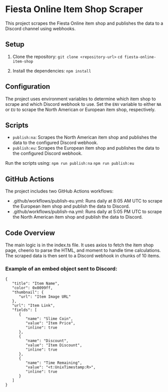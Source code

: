 # Fiesta Online Item Shop Scraper

This project scrapes the Fiesta Online item shop and publishes the data to a Discord channel using webhooks.

## Setup

1. Clone the repository:
   ```git clone <repository-url>```
   ```cd fiesta-online-item-shop```

2. Install the dependencies:
   ```npm install```

## Configuration

The project uses environment variables to determine which item shop to scrape and which Discord webhook to use. Set the `ENV` variable to either `NA` or `EU` to scrape the North American or European item shop, respectively.

## Scripts

- `publish:na`: Scrapes the North American item shop and publishes the data to the configured Discord webhook.
- `publish:eu`: Scrapes the European item shop and publishes the data to the configured Discord webhook.

Run the scripts using:
```npm run publish:na```
```npm run publish:eu```

## GitHub Actions

The project includes two GitHub Actions workflows:

- .github/workflows/publish-eu.yml: Runs daily at 8:05 AM UTC to scrape the European item shop and publish the data to Discord.
- .github/workflows/publish-na.yml: Runs daily at 5:05 PM UTC to scrape the North American item shop and publish the data to Discord.

## Code Overview

The main logic is in the index.ts file. It uses axios to fetch the item shop page, cheerio to parse the HTML, and moment to handle time calculations. The scraped data is then sent to a Discord webhook in chunks of 10 items.

### Example of an embed object sent to Discord:
```
{
   "title": "Item Name",
   "color": 0x0099ff,
   "thumbnail": {
      "url": "Item Image URL"
   },
   "url": "Item Link",
   "fields": [
      {
         "name": "Slime Coin",
         "value": "Item Price",
         "inline": true
      },
      {
         "name": "Discount",
         "value": "Item Discount",
         "inline": true
      },
      {
         "name": "Time Remaining",
         "value": "<t:UnixTimestamp:R>",
         "inline": true
      }
   ]
}
```
